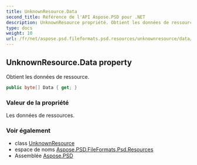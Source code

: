 ```yaml
---
title: UnknownResource.Data
second_title: Référence de l'API Aspose.PSD pour .NET
description: UnknownResource propriété. Obtient les données de ressource.
type: docs
weight: 10
url: /fr/net/aspose.psd.fileformats.psd.resources/unknownresource/data/
---
```

## UnknownResource.Data property

Obtient les données de ressource.

```csharp
public byte[] Data { get; }
```

### Valeur de la propriété

Les données de ressources.

### Voir également

* class [UnknownResource](../)
* espace de noms [Aspose.PSD.FileFormats.Psd.Resources](../../unknownresource/)
* Assemblée [Aspose.PSD](../../../)


